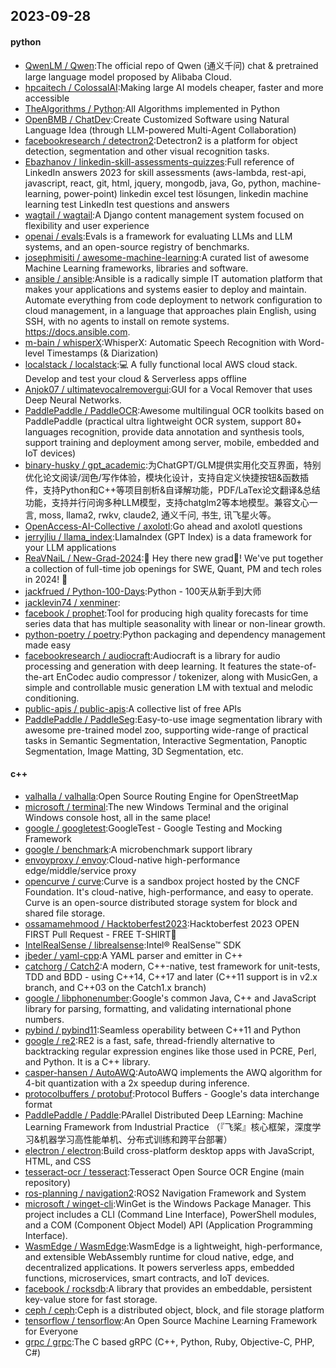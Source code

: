 ## 2023-09-28

#### python
* [QwenLM / Qwen](https://github.com/QwenLM/Qwen):The official repo of Qwen (通义千问) chat & pretrained large language model proposed by Alibaba Cloud.
* [hpcaitech / ColossalAI](https://github.com/hpcaitech/ColossalAI):Making large AI models cheaper, faster and more accessible
* [TheAlgorithms / Python](https://github.com/TheAlgorithms/Python):All Algorithms implemented in Python
* [OpenBMB / ChatDev](https://github.com/OpenBMB/ChatDev):Create Customized Software using Natural Language Idea (through LLM-powered Multi-Agent Collaboration)
* [facebookresearch / detectron2](https://github.com/facebookresearch/detectron2):Detectron2 is a platform for object detection, segmentation and other visual recognition tasks.
* [Ebazhanov / linkedin-skill-assessments-quizzes](https://github.com/Ebazhanov/linkedin-skill-assessments-quizzes):Full reference of LinkedIn answers 2023 for skill assessments (aws-lambda, rest-api, javascript, react, git, html, jquery, mongodb, java, Go, python, machine-learning, power-point) linkedin excel test lösungen, linkedin machine learning test LinkedIn test questions and answers
* [wagtail / wagtail](https://github.com/wagtail/wagtail):A Django content management system focused on flexibility and user experience
* [openai / evals](https://github.com/openai/evals):Evals is a framework for evaluating LLMs and LLM systems, and an open-source registry of benchmarks.
* [josephmisiti / awesome-machine-learning](https://github.com/josephmisiti/awesome-machine-learning):A curated list of awesome Machine Learning frameworks, libraries and software.
* [ansible / ansible](https://github.com/ansible/ansible):Ansible is a radically simple IT automation platform that makes your applications and systems easier to deploy and maintain. Automate everything from code deployment to network configuration to cloud management, in a language that approaches plain English, using SSH, with no agents to install on remote systems. https://docs.ansible.com.
* [m-bain / whisperX](https://github.com/m-bain/whisperX):WhisperX: Automatic Speech Recognition with Word-level Timestamps (& Diarization)
* [localstack / localstack](https://github.com/localstack/localstack):💻 A fully functional local AWS cloud stack. Develop and test your cloud & Serverless apps offline
* [Anjok07 / ultimatevocalremovergui](https://github.com/Anjok07/ultimatevocalremovergui):GUI for a Vocal Remover that uses Deep Neural Networks.
* [PaddlePaddle / PaddleOCR](https://github.com/PaddlePaddle/PaddleOCR):Awesome multilingual OCR toolkits based on PaddlePaddle (practical ultra lightweight OCR system, support 80+ languages recognition, provide data annotation and synthesis tools, support training and deployment among server, mobile, embedded and IoT devices)
* [binary-husky / gpt_academic](https://github.com/binary-husky/gpt_academic):为ChatGPT/GLM提供实用化交互界面，特别优化论文阅读/润色/写作体验，模块化设计，支持自定义快捷按钮&函数插件，支持Python和C++等项目剖析&自译解功能，PDF/LaTex论文翻译&总结功能，支持并行问询多种LLM模型，支持chatglm2等本地模型。兼容文心一言, moss, llama2, rwkv, claude2, 通义千问, 书生, 讯飞星火等。
* [OpenAccess-AI-Collective / axolotl](https://github.com/OpenAccess-AI-Collective/axolotl):Go ahead and axolotl questions
* [jerryjliu / llama_index](https://github.com/jerryjliu/llama_index):LlamaIndex (GPT Index) is a data framework for your LLM applications
* [ReaVNaiL / New-Grad-2024](https://github.com/ReaVNaiL/New-Grad-2024):👋 Hey there new grad🎉! We've put together a collection of full-time job openings for SWE, Quant, PM and tech roles in 2024! 🚀
* [jackfrued / Python-100-Days](https://github.com/jackfrued/Python-100-Days):Python - 100天从新手到大师
* [jacklevin74 / xenminer](https://github.com/jacklevin74/xenminer):
* [facebook / prophet](https://github.com/facebook/prophet):Tool for producing high quality forecasts for time series data that has multiple seasonality with linear or non-linear growth.
* [python-poetry / poetry](https://github.com/python-poetry/poetry):Python packaging and dependency management made easy
* [facebookresearch / audiocraft](https://github.com/facebookresearch/audiocraft):Audiocraft is a library for audio processing and generation with deep learning. It features the state-of-the-art EnCodec audio compressor / tokenizer, along with MusicGen, a simple and controllable music generation LM with textual and melodic conditioning.
* [public-apis / public-apis](https://github.com/public-apis/public-apis):A collective list of free APIs
* [PaddlePaddle / PaddleSeg](https://github.com/PaddlePaddle/PaddleSeg):Easy-to-use image segmentation library with awesome pre-trained model zoo, supporting wide-range of practical tasks in Semantic Segmentation, Interactive Segmentation, Panoptic Segmentation, Image Matting, 3D Segmentation, etc.

#### c++
* [valhalla / valhalla](https://github.com/valhalla/valhalla):Open Source Routing Engine for OpenStreetMap
* [microsoft / terminal](https://github.com/microsoft/terminal):The new Windows Terminal and the original Windows console host, all in the same place!
* [google / googletest](https://github.com/google/googletest):GoogleTest - Google Testing and Mocking Framework
* [google / benchmark](https://github.com/google/benchmark):A microbenchmark support library
* [envoyproxy / envoy](https://github.com/envoyproxy/envoy):Cloud-native high-performance edge/middle/service proxy
* [opencurve / curve](https://github.com/opencurve/curve):Curve is a sandbox project hosted by the CNCF Foundation. It's cloud-native, high-performance, and easy to operate. Curve is an open-source distributed storage system for block and shared file storage.
* [ossamamehmood / Hacktoberfest2023](https://github.com/ossamamehmood/Hacktoberfest2023):Hacktoberfest 2023 OPEN FIRST Pull Request - FREE T-SHIRT🎉
* [IntelRealSense / librealsense](https://github.com/IntelRealSense/librealsense):Intel® RealSense™ SDK
* [jbeder / yaml-cpp](https://github.com/jbeder/yaml-cpp):A YAML parser and emitter in C++
* [catchorg / Catch2](https://github.com/catchorg/Catch2):A modern, C++-native, test framework for unit-tests, TDD and BDD - using C++14, C++17 and later (C++11 support is in v2.x branch, and C++03 on the Catch1.x branch)
* [google / libphonenumber](https://github.com/google/libphonenumber):Google's common Java, C++ and JavaScript library for parsing, formatting, and validating international phone numbers.
* [pybind / pybind11](https://github.com/pybind/pybind11):Seamless operability between C++11 and Python
* [google / re2](https://github.com/google/re2):RE2 is a fast, safe, thread-friendly alternative to backtracking regular expression engines like those used in PCRE, Perl, and Python. It is a C++ library.
* [casper-hansen / AutoAWQ](https://github.com/casper-hansen/AutoAWQ):AutoAWQ implements the AWQ algorithm for 4-bit quantization with a 2x speedup during inference.
* [protocolbuffers / protobuf](https://github.com/protocolbuffers/protobuf):Protocol Buffers - Google's data interchange format
* [PaddlePaddle / Paddle](https://github.com/PaddlePaddle/Paddle):PArallel Distributed Deep LEarning: Machine Learning Framework from Industrial Practice （『飞桨』核心框架，深度学习&机器学习高性能单机、分布式训练和跨平台部署）
* [electron / electron](https://github.com/electron/electron):Build cross-platform desktop apps with JavaScript, HTML, and CSS
* [tesseract-ocr / tesseract](https://github.com/tesseract-ocr/tesseract):Tesseract Open Source OCR Engine (main repository)
* [ros-planning / navigation2](https://github.com/ros-planning/navigation2):ROS2 Navigation Framework and System
* [microsoft / winget-cli](https://github.com/microsoft/winget-cli):WinGet is the Windows Package Manager. This project includes a CLI (Command Line Interface), PowerShell modules, and a COM (Component Object Model) API (Application Programming Interface).
* [WasmEdge / WasmEdge](https://github.com/WasmEdge/WasmEdge):WasmEdge is a lightweight, high-performance, and extensible WebAssembly runtime for cloud native, edge, and decentralized applications. It powers serverless apps, embedded functions, microservices, smart contracts, and IoT devices.
* [facebook / rocksdb](https://github.com/facebook/rocksdb):A library that provides an embeddable, persistent key-value store for fast storage.
* [ceph / ceph](https://github.com/ceph/ceph):Ceph is a distributed object, block, and file storage platform
* [tensorflow / tensorflow](https://github.com/tensorflow/tensorflow):An Open Source Machine Learning Framework for Everyone
* [grpc / grpc](https://github.com/grpc/grpc):The C based gRPC (C++, Python, Ruby, Objective-C, PHP, C#)
